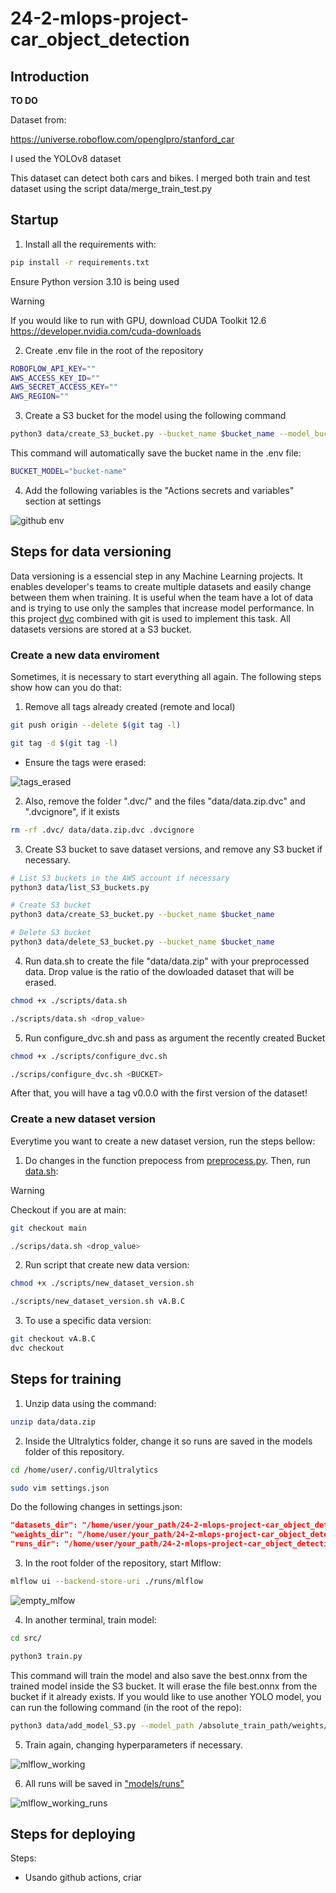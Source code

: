 # 24-2-mlops-project-car_object_detection

## Introduction

**TO DO**

Dataset from:

https://universe.roboflow.com/openglpro/stanford_car

I used the YOLOv8 dataset

This dataset can detect both cars and bikes. I merged both train and test dataset using the script data/merge_train_test.py

## Startup

1. Install all the requirements with:

```Bash
pip install -r requirements.txt
```

Ensure Python version 3.10 is being used

> [!WARNING]
> If you would like to run with GPU, download CUDA Toolkit 12.6 https://developer.nvidia.com/cuda-downloads

2. Create .env file in the root of the repository

```Bash
ROBOFLOW_API_KEY=""
AWS_ACCESS_KEY_ID=""
AWS_SECRET_ACCESS_KEY=""
AWS_REGION=""
```

3. Create a S3 bucket for the model using the following command 

```Bash
python3 data/create_S3_bucket.py --bucket_name $bucket_name --model_bucket
```

This command will automatically save the bucket name in the .env file:

```Bash
BUCKET_MODEL="bucket-name"
```

4. Add the following variables is the "Actions secrets and variables" section at settings

![github env](./imgs/github_env.png)

## Steps for data versioning

Data versioning is a essencial step in any Machine Learning projects. It enables developer's teams to create multiple datasets and easily change between them when training. It is useful when the team have a lot of data and is trying to use only the samples that increase model performance. In this project [dvc](https://dvc.org/doc/api-reference) combined with git is used to implement this task. All datasets versions are stored at a S3 bucket.

### Create a new data enviroment

Sometimes, it is necessary to start everything all again. The following steps show how can you do that:

1. Remove all tags already created (remote and local)

```Bash
git push origin --delete $(git tag -l)

git tag -d $(git tag -l)
```

- Ensure the tags were erased:

![tags_erased](./imgs/tags_erased.png)

2. Also, remove the folder ".dvc/" and the files "data/data.zip.dvc" and ".dvcignore", if it exists

```Bash
rm -rf .dvc/ data/data.zip.dvc .dvcignore
```

3. Create S3 bucket to save dataset versions, and remove any S3 bucket if necessary.

```Bash
# List S3 buckets in the AWS account if necessary
python3 data/list_S3_buckets.py

# Create S3 bucket
python3 data/create_S3_bucket.py --bucket_name $bucket_name

# Delete S3 bucket
python3 data/delete_S3_bucket.py --bucket_name $bucket_name
```

4. Run data.sh to create the file "data/data.zip" with your preprocessed data. Drop value is the ratio of the dowloaded dataset that will be erased.

```Bash
chmod +x ./scripts/data.sh

./scripts/data.sh <drop_value>
```

5. Run configure_dvc.sh and pass as argument the recently created Bucket

```Bash
chmod +x ./scripts/configure_dvc.sh

./scrips/configure_dvc.sh <BUCKET>
```

After that,  you will have a tag v0.0.0 with the first version of the dataset!

### Create a new dataset version

Everytime you want to create a new dataset version, run the steps bellow:

1. Do changes in the function prepocess from [preprocess.py](./data/preprocess.py). Then, run [data.sh](./data.sh):

> [!WARNING]
> Checkout if you are at main:
> ```Bash
> git checkout main
> ```

```Bash
./scrips/data.sh <drop_value>
```

2. Run script that create new data version:

```Bash
chmod +x ./scripts/new_dataset_version.sh

./scripts/new_dataset_version.sh vA.B.C
```

3. To use a specific data version:

```Bash
git checkout vA.B.C
dvc checkout
```

## Steps for training

1. Unzip data using the command:

```Bash
unzip data/data.zip
```

2. Inside the Ultralytics folder, change it so runs are saved in the models folder of this repository. 

```Bash
cd /home/user/.config/Ultralytics

sudo vim settings.json
```

Do the following changes in settings.json:

```Json
"datasets_dir": "/home/user/your_path/24-2-mlops-project-car_object_detection",
"weights_dir": "/home/user/your_path/24-2-mlops-project-car_object_detection/models/weights",
"runs_dir": "/home/user/your_path/24-2-mlops-project-car_object_detection/models/runs",
```

3. In the root folder of the repository, start Mlflow:

```Bash
mlflow ui --backend-store-uri ./runs/mlflow
```

![empty_mlfow](./imgs/empty_mlflow.png)

4. In another terminal, train model:

```Bash
cd src/

python3 train.py
```

This command will train the model and also save the best.onnx from the trained model inside the S3 bucket. It will erase the file best.onnx from the bucket if it already exists. If you would like to use another YOLO model, you can run the following command (in the root of the repo):

```Bash
python3 data/add_model_S3.py --model_path /absolute_train_path/weights/best.onnx
```

5. Train again, changing hyperparameters if necessary.

![mlflow_working](./imgs/mlflow_working.png)

6. All runs will be saved in ["models/runs"](./models/runs/)

![mlflow_working_runs](./imgs/mlflow_working_runs.png)

## Steps for deploying

Steps:
- Usando github actions, criar 